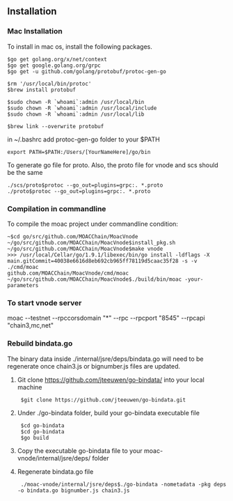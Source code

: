 ## Installation


### Mac Installation
To install in mac os, install the following packages.

    $go get golang.org/x/net/context
    $go get google.golang.org/grpc
    $go get -u github.com/golang/protobuf/protoc-gen-go

    $rm '/usr/local/bin/protoc'
    $brew install protobuf

    $sudo chown -R `whoami`:admin /usr/local/bin
    $sudo chown -R `whoami`:admin /usr/local/include
    $sudo chown -R `whoami`:admin /usr/local/lib

    $brew link --overwrite protobuf

in ~/.bashrc add protoc-gen-go folder to your $PATH

    export PATH=$PATH:/Users/[YourNameHere]/go/bin

To generate go file for proto. Also, the proto file for vnode and scs should be the same

    ./scs/proto$protoc --go_out=plugins=grpc:. *.proto
    ./proto$protoc --go_out=plugins=grpc:. *.proto
    
    
### Compilation in commandline
To compile the moac project under commandline condition:

    ~$cd go/src/github.com/MOACChain/MoacVnode
    ~/go/src/github.com/MOACChain/MoacVnode$install_pkg.sh
    ~/go/src/github.com/MOACChain/MoacVnode$make vnode
    >>> /usr/local/Cellar/go/1.9.1/libexec/bin/go install -ldflags -X main.gitCommit=40038e6616d8eb692cb965ff78119d5caac35f28 -s -v ./cmd/moac
    github.com/MOACChain/MoacVnode/cmd/moac
    ~/go/src/github.com/MOACChain/MoacVnode$./build/bin/moac -your-parameters

### To start vnode server


moac --testnet --rpccorsdomain "*" --rpc --rpcport "8545" --rpcapi "chain3,mc,net"


### Rebuild bindata.go
The binary data inside ./internal/jsre/deps/bindata.go will need to be regenerate once chain3.js or bignumber.js files are updated.

1. Git clone https://github.com/jteeuwen/go-bindata/ into your local machine
        
        $git clone https://github.com/jteeuwen/go-bindata.git
    
2. Under ./go-bindata folder, build your go-bindata executable file

        $cd go-bindata
        $cd go-bindata
        $go build
    
3. Copy the executable go-bindata file to your moac-vnode/internal/jsre/deps/ folder

4. Regenerate bindata.go file

        ./moac-vnode/internal/jsre/deps$./go-bindata -nometadata -pkg deps -o bindata.go bignumber.js chain3.js
 
